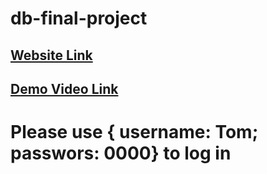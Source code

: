 # db-final-project

## [Website Link](http://107.23.27.167/)
## [Demo Video Link](https://www.youtube.com/watch?v=ORzWcwBHWy4)
# Please use { username: Tom; passwors: 0000}  to log in
